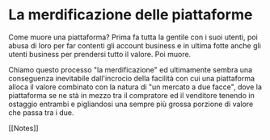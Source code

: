 # La merdificazione delle piattaforme

Come muore una piattaforma? Prima fa tutta la gentile con i suoi utenti, poi abusa di loro per far contenti gli account business e in ultima fotte anche gli utenti business per prendersi tutto il valore. Poi muore.

Chiamo questo processo "la merdificazione" ed ultimamente  sembra una conseguenza inevitabile dall'incrocio della facilità con cui una piattaforma alloca il valore combinato con la natura di "un mercato a due facce", dove la piattaforma se ne stà in mezzo tra il compratore ed il venditore tenendo in ostaggio entrambi e pigliandosi una sempre più grossa porzione di valore che passa tra i due.

[[Notes]]